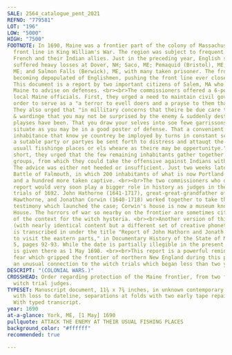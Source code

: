 ```yaml
---
SALE: 2564_catalogue_pent_2021
REFNO: "779581"
LOT: "196"
LOW: "5000"
HIGH: "7500"
FOOTNOTE: In 1690, Maine was a frontier part of the colony of Massachusetts, and the
  front line in King William's War. The region was subject to frequent raids by the
  French and their Indian allies. Just in the preceding year, English settlers had
  suffered heavy losses at Dover, NH; Saco, ME; Pemaquid (Bristol), ME; Falmouth (Portland),
  ME; and Salmon Falls (Berwick), ME, with many taken prisoner. The frontier was rapidly
  becoming depopulated of Englishmen, pushing the front line ever closer to Boston.
  This document is a report by two important citizens of Salem, MA who were sent to
  Maine to advise on defenses. <br><br>The commissioners offered a 6-point plan to
  local Maine officials. First, they urged a need to maintain civil government, in
  order to serve as a "a terror to evell doers and a prayse to them that doe well."
  They also urged that "in millitary concerns that theire be due care taken in watchin
  & wardinge that you may not be surprised by the enemy & suddenly destroyed as other
  playses have been. That you draw your selves into soe fewe garrissons and soe conveniently
  situate as you may be in a good poster of defense. That a convenient number of the
  inhabitance that know ye countrey be imployed by turns in constant scoutinge. That
  a sutable party or partyes be sent forth to distress and attauqt the ennemy at theire
  usuall fisshinge places or els wheare as theire may be oppertunitye." <br><br>In
  short, they urged that the few remaining inhabitants gather together in small well-fortified
  groups, from which they could take the offensive against Indians with surprise sorties.
  The advice was either not heeded or insufficient. Just two weeks later came the
  Battle of Falmouth, in which 200 inhabitants of what is now Portland were massacred,
  and a hundred more taken captive. <br><br>The two commissioners who delivered this
  report would very soon play a bigger role in history as judges in the Salem witch
  trials of 1692. John Hathorne (1641-1717), great-great-grandfather of author Nathaniel
  Hawthorne, and Jonathan Corwin (1640-1718) worked together to take the preliminary
  testimony which launched the case; Corwin's house is now a museum known as the Witch
  House. The horrors of war so nearby on the frontier are sometimes cited as part
  of the context for the witch hysteria. <br><br>Another version of this manuscript
  (with nearly identical content but a different set of creative phonetic spellings)
  is transcribed in under the title "Report of John Hathorn and Jonath. Corwin, commisionated
  to visit the eastern parts," in Documentary History of the State of Maine, Volume
  5, pages 92-93. While the date is partially illegible in the present document, it
  is given there as 1 May 1690. <br><br>This report is a powerful reminder of the
  fear which gripped the frontier of northern New England during this period, with
  an unusual connection to the witch trials which began less than two years later.
DESCRIPT: "(COLONIAL WARS.)"
CROSSHEAD: Order regarding protection of the Maine frontier, from two future Salem
  witch trial judges.
TYPESET: Manuscript document, 11¾ x 7¾ inches, in unknown contemporary hand; worn
  with loss to dateline, separations at folds with two early tape repairs on verso.
  With typed transcript.
year: 1690
at-a-glance: York, ME, [1 May] 1690
pullquote: ATTACK THE ENEMY AT THEIR USUAL FISHING PLACES
background_color: "#ffffff"
recommended: true

---
```

